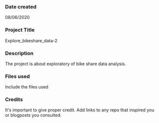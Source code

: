 ### Date created
08/06/2020

### Project Title
Explore_bikeshare_data-2

### Description
The project is about exploratory of bike share data analysis.

### Files used
Include the files used

### Credits
It's important to give proper credit. Add links to any repo that inspired you or blogposts you consulted.
